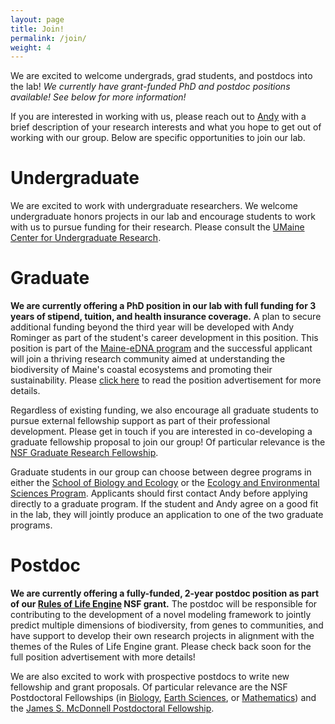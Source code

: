 ```yaml
---
layout: page
title: Join!
permalink: /join/
weight: 4
---
```


We are excited to welcome undergrads, grad students, and postdocs into the lab! *We currently have grant-funded PhD and postdoc positions available!  See below for more information!*

If you are interested in working with us, please reach out to [Andy](mailto:andrew.rominger@maine.edu) with a brief description of your research interests and what you hope to get out of working with our group.  Below are specific opportunities to join our lab.

# Undergraduate

We are excited to work with undergraduate researchers. We welcome undergraduate honors projects in our lab and encourage students to work with us to pursue funding for their research.  Please consult the [UMaine Center for Undergraduate Research](https://cugr.umaine.edu/).


# Graduate

**We are currently offering a PhD position in our lab with full funding for 3 years of stipend, tuition, and health insurance coverage.** A plan to secure additional funding beyond the third year will be developed with Andy Rominger as part of the student's career development in this position. This position is part of the [Maine-eDNA program](https://umaine.edu/edna/) and the successful applicant will join a thriving research community aimed at understanding the biodiversity of Maine's coastal ecosystems and promoting their sustainability. Please [click here](https://www.ecoevomatics.org/2020/10/20/phd_ad.html) to read the position advertisement for more details. 

Regardless of existing funding, we also encourage all graduate students to pursue external fellowship support as part of their professional development. Please get in touch if you are interested in co-developing a graduate fellowship proposal to join our group!  Of particular relevance is the [NSF Graduate Research Fellowship](https://www.nsfgrfp.org/).

Graduate students in our group can choose between degree programs in either the [School of Biology and Ecology](https://sbe.umaine.edu/graduate) or the [Ecology and Environmental Sciences Program](https://umaine.edu/ecologyandenvironmentalsciences/graduate-programs). Applicants should first contact Andy before applying directly to a graduate program. If the student and Andy agree on a good fit in the lab, they will jointly produce an application to one of the two graduate programs.


# Postdoc

**We are currently offering a fully-funded, 2-year postdoc position as part of our [Rules of Life Engine](https://role-model.github.io/) NSF grant.** The postdoc will be responsible for contributing to the development of a novel modeling framework to jointly predict multiple dimensions of biodiversity, from genes to communities, and have support to develop their own research projects in alignment with the themes of the Rules of Life Engine grant.  Please check back soon for the full position advertisement with more details!

We are also excited to work with prospective postdocs to write new fellowship and grant proposals. Of particular relevance are the NSF Postdoctoral Fellowships (in [Biology](https://www.nsf.gov/funding/pgm_summ.jsp?pims_id=503622&org=NSF), [Earth Sciences](https://www.nsf.gov/funding/pgm_summ.jsp?pims_id=503144&org=NSF), or [Mathematics](https://www.nsf.gov/funding/pgm_summ.jsp?pims_id=5301&org=NSF)) and the [James S. McDonnell Postdoctoral Fellowship](https://www.jsmf.org/apply/fellowship/).

